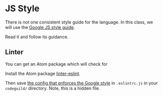 # JS Style
There is not one consistent style guide for the language.
In this class, we will use the [Google JS style guide](https://google.github.io/styleguide/javascriptguide.xml).

Read it and follow its guidance.

## Linter
You can get an Atom package which will check for

Install the Atom package [linter-eslint](https://atom.io/packages/linter-eslint).

Then save [the config that enforces the Google style](/.eslintrc.js) in `.eslintrc.js` in your `codeguild/` directory.
Note, this is a hidden file.
